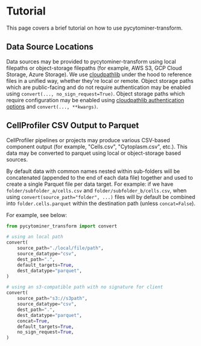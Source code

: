 # Tutorial

This page covers a brief tutorial on how to use pycytominer-transform.

## Data Source Locations

Data sources may be provided to pycytominer-transform using local filepaths or object-storage filepaths (for example, AWS S3, GCP Cloud Storage, Azure Storage). We use [cloudpathlib](https://cloudpathlib.drivendata.org/~latest/) under the hood to reference files in a unified way, whether they're local or remote.
Object storage paths which are public-facing and do not require authentication may be enabled using `convert(..., no_sign_request=True)`.
Object storage paths which require configuration may be enabled using [cloudpathlib authentication options](https://cloudpathlib.drivendata.org/~latest/authentication/) and `convert(..., **kwargs)`.

## CellProfiler CSV Output to Parquet

CellProfiler pipelines or projects may produce various CSV-based component output (for example, "Cells.csv", "Cytoplasm.csv", etc.).
This data may be converted to parquet using local or object-storage based sources.

By default data with common names nested within sub-folders will be concatenated (appended to the end of each data file) together and used to create a single Parquet file per data target.
For example: if we have `folder/subfolder_a/cells.csv` and `folder/subfolder_b/cells.csv`, when using `convert(source_path="folder", ...)` files will by default be combined into `folder.cells.parquet` within the destination path (unless `concat=False`).

For example, see below:

```python
from pycytominer_transform import convert

# using an local path
convert(
    source_path="./local/file/path",
    source_datatype="csv",
    dest_path=".",
    default_targets=True,
    dest_datatype="parquet",
)

# using an s3-compatible path with no signature for client
convert(
    source_path="s3://s3path",
    source_datatype="csv",
    dest_path=".",
    dest_datatype="parquet",
    concat=True,
    default_targets=True,
    no_sign_request=True,
)
```
